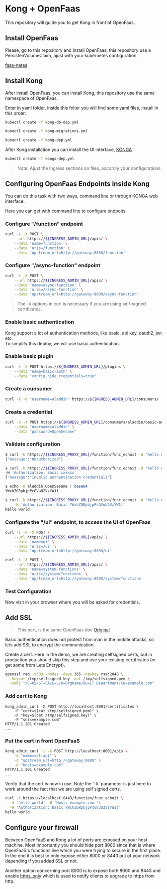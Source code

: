 # Kong + OpenFaas
This repository will guide you to get Kong in front of OpenFaas.

## Install OpenFaas
Please, go to this repository and install OpenFaas, this repository use a PersistenVolumeClaim, ajust with your kubernetes configuration.

[faas-netes](https://github.com/klinux/faas-netes.git)

## Install Kong
After install OpenFaas, you can install Kong, this repository use the same namespace of OpenFaas.

Enter in yaml folder, inside this folter you will find some yaml files, install in this order:

```sh
kubectl create -f kong-db-dep.yml
```

```sh
kubectl create -f kong-migrations.yml
```

```sh
kubectl create -f kong-dep.yml
```

After Kong installation you can install the UI interface, [KONGA](https://github.com/pantsel/konga)

```sh
kubectl create -f konga-dep.yml
```

> Note: Ajust the Ingress sections on files, accordly your configurations.

## Configuring OpenFaas Endpoints inside Kong
You can do this task with two ways, command line or through KONGA web interface.

Here you can get with command line to configure endpoits.

### Configure "/function" endpoint

```sh
curl -k -X POST \
    --url https://${INGRESS_ADMIN_URL}/apis/ \
    --data 'name=function' \
    --data 'uris=/function' \
    --data 'upstream_url=http://gateway:8080/function'
```

### Configure "/async-function" endpoint

```sh
curl -k -X POST \
    --url https://${INGRESS_ADMIN_URL}/apis/ \
    --data 'name=async-function' \
    --data 'uris=/async-function' \
    --data 'upstream_url=http://gateway:8080/async-function'
```

> The -k options in curl is necessary if you are using self-signed certificates.

### Enable basic authentication
Kong support a lot of authentication methods, like basic, api key, oauth2, jwt etc.  
To simplify this deploy, we will use basic authentication.

### Enable basic plugin

```sh
curl -k -X POST https://${INGRESS_ADMIN_URL}/plugins \
    --data "name=basic-auth" \
    --data "config.hide_credentials=true"
```

### Create a cunsumer

```sh
curl -k -d "username=aladdin" https://${INGRESS_ADMIN_URL}/consumers/
```

### Create a credential

```sh
curl -k -X POST https://${INGRESS_ADMIN_URL}/consumers/aladdin/basic-auth \
    --data "username=aladdin" \
    --data "password=OpenSesame"
```

### Validate configuration

```sh
$ curl -k https://${INGRESS_PROXY_URL}/function/func_echoit -d 'hello world'
{"message":"Unauthorized"}

$ curl -k https://${INGRESS_PROXY_URL}/function/func_echoit -d 'hello world' \
-H 'Authorization: Basic xxxxxx'
{"message":"Invalid authentication credentials"}

$ echo -n aladdin:OpenSesame | base64
YWxhZGRpbjpPcGVuU2VzYW1l

$ curl -k https://${INGRESS_PROXY_URL}/function/func_echoit -d 'hello world' \
    -H 'Authorization: Basic YWxhZGRpbjpPcGVuU2VzYW1l'
hello world
```

### Configure the "/ui" endpoint, to access the UI of OpenFaas

```sh
curl -i -k -X POST \
    --url https://${INGRESS_ADMIN_URL}/apis/ \
    --data 'name=ui' \
    --data 'uris=/ui' \
    --data 'upstream_url=http://gateway:8080/ui'
```

```sh
curl -i -X POST \
    --url https://${INGRESS_ADMIN_URL}/apis/ \
    --data 'name=system-functions' \
    --data 'uris=/system/functions' \
    --data 'upstream_url=http://gateway:8080/system/functions'
```
### Test Configuration
Now visit [](https://${INGRESS_PROXY_URL}/ui/) in your browser where you will be asked for credentials.

## Add SSL
> This part, is the same OpenFaas doc [Original](https://github.com/openfaas/faas/blob/master/guide/kong_integration.md) 

Basic authentication does not protect from man in the middle attacks, so lets add SSL to encrypt the communication.

Create a cert. Here in the demo, we are creating selfsigned certs, but in production you should skip this step and use your existing certificates (or get some from Lets Encrypt).

```sh
openssl req -x509 -nodes -days 365 -newkey rsa:2048 \
  -keyout /tmp/selfsigned.key -out /tmp/selfsigned.pem \
  -subj "/C=US/ST=CA/L=L/O=OrgName/OU=IT Department/CN=example.com"
```

### Add cert to Kong

```
kong_admin_curl -X POST http://localhost:8001/certificates \
    -F "cert=$(cat /tmp/selfsigned.pem)" \
    -F "key=$(cat /tmp/selfsigned.key)" \
    -F "snis=example.com"
HTTP/1.1 201 Created
...
```

### Put the cert in front OpenFaaS

```sh
kong_admin_curl -i -X POST http://localhost:8001/apis \
    -d "name=ssl-api" \
    -d "upstream_url=http://gateway:8080" \
    -d "hosts=example.com"
HTTP/1.1 201 Created
...
```

Verify that the cert is now in use. Note the '-k' parameter is just here to work around the fact that we are using self signed certs.

```sh
curl -k https://localhost:8443/function/func_echoit \
  -d 'hello world' -H 'Host: example.com '\
  -H 'Authorization: Basic YWxhZGRpbjpPcGVuU2VzYW1l'
hello world
```

## Configure your firewall

Between OpenFaaS and Kong a lot of ports are exposed on your host machine. Most importantly you should hide port 8080 since that is where OpenFaaS's functions live which you were trying to secure in the first place. In the end it is best to only expose either 8000 or 8443 out of your network depending if you added SSL or not.

Another option concerning port 8000 is to expose both 8000 and 8443 and enable [https_only](https://getkong.org/docs/latest/proxy/#the-https_only-property) which is used to notify clients to upgrade to https from http.
